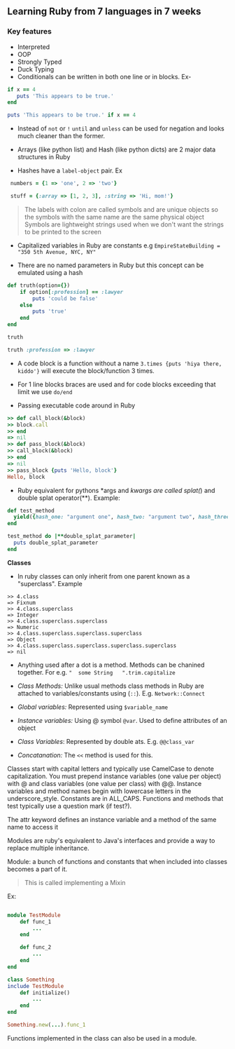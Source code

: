 ## Learning Ruby from 7 languages in 7 weeks

### Key features
- Interpreted
- OOP
- Strongly Typed
- Duck Typing
- Conditionals can be written in both one line or in blocks. Ex-

```ruby
if x == 4
   puts 'This appears to be true.'
end

puts 'This appears to be true.' if x == 4
```

- Instead of `not` or `!` `until` and `unless` can be used for negation and looks much cleaner than the former.

- Arrays (like python list) and Hash (like python dicts) are 2 major data structures in Ruby

- Hashes have a `label-object` pair. Ex

```ruby
 numbers = {1 => 'one', 2 => 'two'}

 stuff = {:array => [1, 2, 3], :string => 'Hi, mom!'}
```

> The labels with colon are called symbols and are unique objects so the symbols with the same name are the same physical object
Symbols are lightweight strings used when we don't want the strings to be printed to the screen

- Capitalized variables in Ruby are constants e.g `EmpireStateBuilding = "350 5th Avenue, NYC, NY"`

- There are no named parameters in Ruby but this concept can be emulated using a hash

```ruby
def truth(option={})
	if option[:profession] == :lawyer
		puts 'could be false'
	else
		puts 'true'
	end
end

truth

truth :profession => :lawyer
```

- A code block is a function without a name `3.times {puts 'hiya there, kiddo'}` will execute the block/function 3 times.

- For 1 line blocks braces are used and for code blocks exceeding that limit we use `do/end`

- Passing executable code around in Ruby
```ruby
>> def call_block(&block)
>> block.call
>> end
=> nil
>> def pass_block(&block)
>> call_block(&block)
>> end
=> nil
>> pass_block {puts 'Hello, block'}
Hello, block
```

- Ruby equivalent for pythons *args and *kwargs are called splat(*) and double splat operator(**). Example:
```ruby
def test_method
  yield({hash_one: "argument one", hash_two: "argument two", hash_three: "argument three"})
end

test_method do |**double_splat_parameter|
  puts double_splat_parameter
end

```
**Classes**
- In ruby classes can only inherit from one parent known as a "superclass". Example
```
>> 4.class
=> Fixnum
>> 4.class.superclass
=> Integer
>> 4.class.superclass.superclass
=> Numeric
>> 4.class.superclass.superclass.superclass
=> Object
>> 4.class.superclass.superclass.superclass.superclass
=> nil
```

- Anything used after a dot is a method. Methods can be chanined together. For e.g. `"  some String   ".trim.capitalize`

- *Class Methods:* Unlike usual methods class methods in Ruby are attached to variables/constants using (`::`). E.g. `Network::Connect`

- *Global variables:* Represented using `$variable_name`
- *Instance variables:* Using @ symbol `@var`. Used to define attributes of an object
- *Class Variables*: Represented by double ats. E.g. `@@class_var`


- *Concatanation:* The `<<` method is used for this. 


 Classes start
with capital letters and typically use CamelCase to denote capitalization. You must prepend instance variables (one value per object) with
@ and class variables (one value per class) with @@. Instance variables
and method names begin with lowercase letters in the underscore_style.
Constants are in ALL_CAPS. Functions and
methods that test typically use a question mark (if test?).

The attr keyword defines an instance variable and a method of the same name to access it

Modules are ruby's equivalent to Java's interfaces and provide a way to replace multiple inheritance.

Module: a bunch of functions and constants that when included into classes becomes a part of it.

> This is called implementing a Mixin

Ex:

```ruby

module TestModule
	def func_1
		...
	end

	def func_2
		...
	end
end

class Something
include TestModule
	def initialize()
		...
	end
end

Something.new(...).func_1
```

Functions implemented in the class can also be used in a module.


